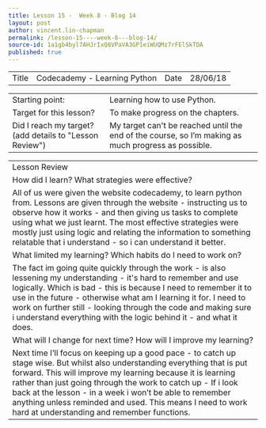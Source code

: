 ```yaml
---
title: Lesson 15 -  Week 8 - Blog 14
layout: post
author: vincent.lin-chapman
permalink: /lesson-15----week-8---blog-14/
source-id: 1a1gb4byl7AHJrIxQ8VPaVA3GP1eiWUQMz7rFElSkTDA
published: true
---
```

<table>
  <tr>
    <td>Title</td>
    <td>Codecademy - Learning Python</td>
    <td>Date</td>
    <td>28/06/18</td>
  </tr>
</table>


<table>
  <tr>
    <td>Starting point:</td>
    <td>Learning how to use Python.</td>
  </tr>
  <tr>
    <td>Target for this lesson?</td>
    <td>To make progress on the chapters.</td>
  </tr>
  <tr>
    <td>Did I reach my target? 
(add details to "Lesson Review")</td>
    <td>My target can't be reached until the end of the course, so I’m making as much progress as possible.</td>
  </tr>
</table>


<table>
  <tr>
    <td>Lesson Review</td>
  </tr>
  <tr>
    <td>How did I learn? What strategies were effective? </td>
  </tr>
  <tr>
    <td>All of us were given the website codecademy, to learn python from. Lessons are given through the website - instructing us to observe how it works - and then giving us tasks to complete using what we just learnt. The most effective strategies were mostly just using logic and relating the information to something relatable that i understand - so i can understand it better.</td>
  </tr>
  <tr>
    <td>What limited my learning? Which habits do I need to work on? </td>
  </tr>
  <tr>
    <td>The fact im going quite quickly through the work - is also lessening my understanding - it's hard to remember and use logically. Which is bad - this is because I need to remember it to use in the future - otherwise what am I learning it for. I need to work on further still - looking through the code and making sure i understand everything with the logic behind it - and what it does.</td>
  </tr>
  <tr>
    <td>What will I change for next time? How will I improve my learning?</td>
  </tr>
  <tr>
    <td>Next time I’ll focus on keeping up a good pace - to catch up stage wise. But whilst also understanding everything that is put forward. This will improve my learning because it is learning rather than just going through the work to catch up - If i look back at the lesson - in a week i won’t be able to remember anything unless reminded and used. This means I need to work hard at understanding and remember functions.</td>
  </tr>
</table>


